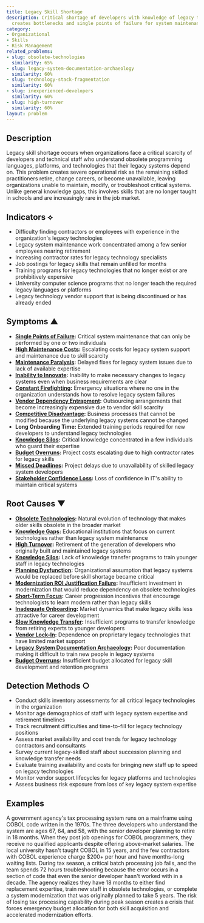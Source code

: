 ```yaml
---
title: Legacy Skill Shortage
description: Critical shortage of developers with knowledge of legacy technologies
  creates bottlenecks and single points of failure for system maintenance
category:
- Organizational
- Skills
- Risk Management
related_problems:
- slug: obsolete-technologies
  similarity: 65%
- slug: legacy-system-documentation-archaeology
  similarity: 60%
- slug: technology-stack-fragmentation
  similarity: 60%
- slug: inexperienced-developers
  similarity: 60%
- slug: high-turnover
  similarity: 60%
layout: problem
---
```


## Description

Legacy skill shortage occurs when organizations face a critical scarcity of developers and technical staff who understand obsolete programming languages, platforms, and technologies that their legacy systems depend on. This problem creates severe operational risk as the remaining skilled practitioners retire, change careers, or become unavailable, leaving organizations unable to maintain, modify, or troubleshoot critical systems. Unlike general knowledge gaps, this involves skills that are no longer taught in schools and are increasingly rare in the job market.

## Indicators ⟡

- Difficulty finding contractors or employees with experience in the organization's legacy technologies
- Legacy system maintenance work concentrated among a few senior employees nearing retirement
- Increasing contractor rates for legacy technology specialists
- Job postings for legacy skills that remain unfilled for months
- Training programs for legacy technologies that no longer exist or are prohibitively expensive
- University computer science programs that no longer teach the required legacy languages or platforms
- Legacy technology vendor support that is being discontinued or has already ended

## Symptoms ▲

- **[Single Points of Failure](single-points-of-failure.md):** Critical system maintenance that can only be performed by one or two individuals
- **[High Maintenance Costs](high-maintenance-costs.md):** Escalating costs for legacy system support and maintenance due to skill scarcity
- **[Maintenance Paralysis](maintenance-paralysis.md):** Delayed fixes for legacy system issues due to lack of available expertise
- **[Inability to Innovate](inability-to-innovate.md):** Inability to make necessary changes to legacy systems even when business requirements are clear
- **[Constant Firefighting](constant-firefighting.md):** Emergency situations where no one in the organization understands how to resolve legacy system failures
- **[Vendor Dependency Entrapment](vendor-dependency-entrapment.md):** Outsourcing arrangements that become increasingly expensive due to vendor skill scarcity
- **[Competitive Disadvantage](competitive-disadvantage.md):** Business processes that cannot be modified because the underlying legacy systems cannot be changed
- **Long Onboarding Time:** Extended training periods required for new developers to understand legacy technologies
- **[Knowledge Silos](knowledge-silos.md):** Critical knowledge concentrated in a few individuals who guard their expertise
- **[Budget Overruns](budget-overruns.md):** Project costs escalating due to high contractor rates for legacy skills
- **[Missed Deadlines](missed-deadlines.md):** Project delays due to unavailability of skilled legacy system developers
- **[Stakeholder Confidence Loss](stakeholder-confidence-loss.md):** Loss of confidence in IT's ability to maintain critical systems

## Root Causes ▼

- **[Obsolete Technologies](obsolete-technologies.md):** Natural evolution of technology that makes older skills obsolete in the broader market
- **[Knowledge Gaps](knowledge-gaps.md):** Educational institutions that focus on current technologies rather than legacy system maintenance
- **[High Turnover](high-turnover.md):** Retirement of the generation of developers who originally built and maintained legacy systems
- **[Knowledge Silos](knowledge-silos.md):** Lack of knowledge transfer programs to train younger staff in legacy technologies
- **[Planning Dysfunction](planning-dysfunction.md):** Organizational assumption that legacy systems would be replaced before skill shortage became critical
- **[Modernization ROI Justification Failure](modernization-roi-justification-failure.md):** Insufficient investment in modernization that would reduce dependency on obsolete technologies
- **[Short-Term Focus](short-term-focus.md):** Career progression incentives that encourage technologists to learn modern rather than legacy skills
- **[Inadequate Onboarding](inadequate-onboarding.md):** Market dynamics that make legacy skills less attractive for career development
- **[Slow Knowledge Transfer](slow-knowledge-transfer.md):** Insufficient programs to transfer knowledge from retiring experts to younger developers
- **[Vendor Lock-In](vendor-lock-in.md):** Dependence on proprietary legacy technologies that have limited market support
- **[Legacy System Documentation Archaeology](legacy-system-documentation-archaeology.md):** Poor documentation making it difficult to train new people in legacy systems
- **[Budget Overruns](budget-overruns.md):** Insufficient budget allocated for legacy skill development and retention programs

## Detection Methods ○

- Conduct skills inventory assessments for all critical legacy technologies in the organization
- Monitor age demographics of staff with legacy system expertise and retirement timelines
- Track recruitment difficulties and time-to-fill for legacy technology positions
- Assess market availability and cost trends for legacy technology contractors and consultants
- Survey current legacy-skilled staff about succession planning and knowledge transfer needs
- Evaluate training availability and costs for bringing new staff up to speed on legacy technologies
- Monitor vendor support lifecycles for legacy platforms and technologies
- Assess business risk exposure from loss of key legacy system expertise

## Examples

A government agency's tax processing system runs on a mainframe using COBOL code written in the 1970s. The three developers who understand the system are ages 67, 64, and 58, with the senior developer planning to retire in 18 months. When they post job openings for COBOL programmers, they receive no qualified applicants despite offering above-market salaries. The local university hasn't taught COBOL in 15 years, and the few contractors with COBOL experience charge $200+ per hour and have months-long waiting lists. During tax season, a critical batch processing job fails, and the team spends 72 hours troubleshooting because the error occurs in a section of code that even the senior developer hasn't worked with in a decade. The agency realizes they have 18 months to either find replacement expertise, train new staff in obsolete technologies, or complete a system modernization that was originally planned to take 5 years. The risk of losing tax processing capability during peak season creates a crisis that forces emergency budget allocation for both skill acquisition and accelerated modernization efforts.